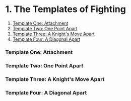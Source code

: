 # 1. The Templates of Fighting

1. [Template One: Attachment](1.-the-templates-of-fighting.md#template-one-attachment)
2. [Template Two: One Point Apart](1.-the-templates-of-fighting.md#template-two-one-point-apart)
3. [Template Three: A Knight's Move Apart](1.-the-templates-of-fighting.md#template-three-a-knights-move-apart)
4. [Template Four: A Diagonal Apart](1.-the-templates-of-fighting.md#template-four-a-diagonal-apart)

### Template One: Attachment

### Template Two: One Point Apart

### Template Three: A Knight's Move Apart

### Template Four: A Diagonal Apart

